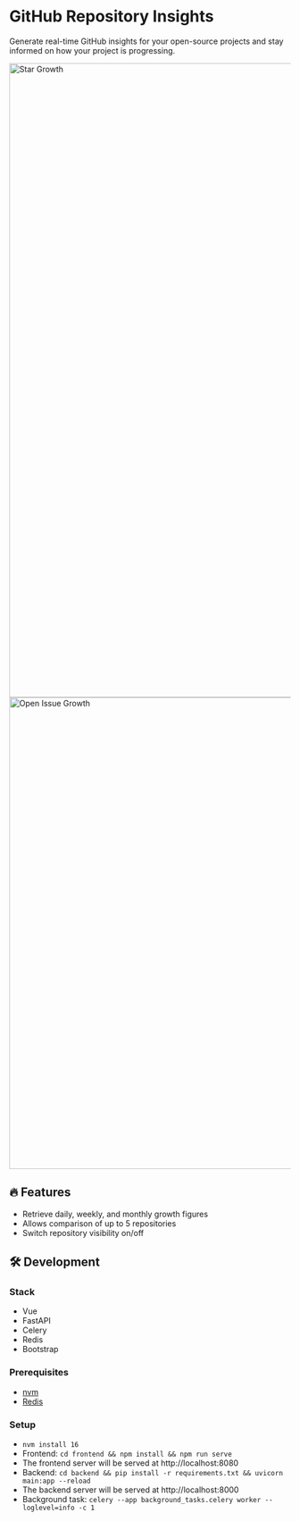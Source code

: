 # GitHub Repository Insights

Generate real-time GitHub insights for your open-source projects and stay informed on how your project is progressing.

<img width="1136" alt="Star Growth" src="https://user-images.githubusercontent.com/27777173/234552470-0b3a28a4-5368-4988-b4a1-4731ba76b19c.png">

<img width="845" alt="Open Issue Growth" src="https://user-images.githubusercontent.com/27777173/234552533-29da101b-8090-40bf-9925-bf59dbb59ad5.png">

## 🔥 Features

- Retrieve daily, weekly, and monthly growth figures
- Allows comparison of up to 5 repositories
- Switch repository visibility on/off

## 🛠️ Development

### Stack

- Vue
- FastAPI
- Celery
- Redis
- Bootstrap

### Prerequisites

- [nvm](https://github.com/nvm-sh/nvm)
- [Redis](https://developer.redis.com/create/homebrew)

### Setup

- `nvm install 16`
- Frontend: `cd frontend && npm install && npm run serve`
- The frontend server will be served at http://localhost:8080
- Backend: `cd backend && pip install -r requirements.txt && uvicorn main:app --reload`
- The backend server will be served at http://localhost:8000
- Background task: `celery --app background_tasks.celery worker --loglevel=info -c 1`

